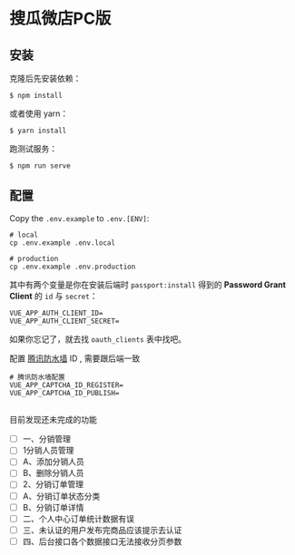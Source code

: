 # 搜瓜微店PC版

## 安装

克隆后先安装依赖：

```shell
$ npm install
```

或者使用 yarn：

```shell
$ yarn install 
```

跑测试服务：

```shell
$ npm run serve
```

## 配置

Copy the `.env.example` to `.env.[ENV]`:


```shell
# local
cp .env.example .env.local

# production
cp .env.example .env.production
```

其中有两个变量是你在安装后端时 `passport:install` 得到的 **Password Grant Client** 的 `id` 与 `secret`：

```
VUE_APP_AUTH_CLIENT_ID=
VUE_APP_AUTH_CLIENT_SECRET=
```

如果你忘记了，就去找 `oauth_clients` 表中找吧。



配置 [腾讯防水墙](https://007.qq.com/) ID , 需要跟后端一致

```env
# 腾讯防水墙配置
VUE_APP_CAPTCHA_ID_REGISTER=
VUE_APP_CAPTCHA_ID_PUBLISH=
```



## 

目前发现还未完成的功能



- [ ]  一、分销管理
  - [ ] 1分销人员管理
   - [ ] A、添加分销人员
   - [ ] B、删除分销人员
  - [ ] 2、分销订单管理
   - [ ] A、分销订单状态分类
   - [ ] B、分销订单详情
- [ ]  二、个人中心订单统计数据有误
- [ ]  三、未认证的用户发布完商品应该提示去认证
- [ ]  四、后台接口各个数据接口无法接收分页参数
